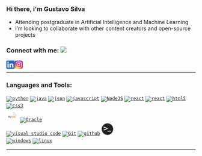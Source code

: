 ### Hi there, i'm Gustavo Silva

-  Attending postgraduate in Artificial Intelligence and Machine Learning
-  I’m looking to collaborate with other content creators and open-source projects

### Connect with me: <img src="https://media.giphy.com/media/LnQjpWaON8nhr21vNW/giphy.gif" height="32">

[<img align="left" alt="Gustavo | LinkedIn" height="22px" src="./SocialLogo/LinkedIn.png" />][linkedin]
[<img align="left" alt="Gustavo | Instagram" height="22px" src="./SocialLogo/Instagram.png" />][instagram]

<br />



---

### Languages and Tools:

[<code><img alt="python" width="32px" src="https://img.icons8.com/color/240/000000/python.png"></code>](https://www.python.org/)
[<code><img alt="java" width="32px" src="https://img.icons8.com/color/240/000000/java-coffee-cup-logo.png"></code>](https://docs.oracle.com/en/java/)
[<code><img alt="json" width="32px" src="https://www.php.net/images/logos/new-php-logo.png"></code>](https://www.php.net/)
[<code><img alt="javascript" width="32px" src="https://img.icons8.com/color/240/000000/javascript.png" /></code>](https://developer.mozilla.org/en-US/docs/Web/JavaScript)
[<code><img alt="NodeJS" width="32px" src="https://cdn-icons-png.flaticon.com/512/919/919825.png"></code>](https://nodejs.org/en/)
[<code><img alt="react" width="32px" src="https://img.icons8.com/color/240/000000/react-native.png" /></code>](https://reactjs.org/)
[<code><img alt="react" width="32px" src="https://logowik.com/content/uploads/images/flutter5786.jpg" /></code>](https://flutter.dev/)
[<code><img alt="html5" width="32px" src="https://img.icons8.com/color/240/000000/html-5.png"></code>](https://developer.mozilla.org/en-US/docs/Web/HTML)
[<code><img alt="css3" width="32px" src="https://img.icons8.com/color/240/000000/css3.png"></code>](https://developer.mozilla.org/en-US/docs/Web/CSS)
<br />
[<code><img alt="MySQL" width="32px" src="https://raw.githubusercontent.com/github/explore/80688e429a7d4ef2fca1e82350fe8e3517d3494d/topics/mysql/mysql.png"></code>](https://dev.mysql.com/)
[<code><img alt="Oracle" width="32px" src="https://logodix.com/logo/88244.png"></code>](https://www.oracle.com/br/database/)
<br />
[<code><img alt="visual studio code" width="32px" src="https://img.icons8.com/fluent/240/000000/visual-studio-code-2019.png" /></code>](https://code.visualstudio.com/)
[<code><img alt="Git" width="32px" src="https://img.icons8.com/color/240/000000/git.png"></code>](https://git-scm.com/)
[<code><img alt="github" width="32px" src="https://img.icons8.com/ios-glyphs/240/000000/github.png"></code>](https://github.com/)
[<code><img alt="terminal" width="32px" src="https://raw.githubusercontent.com/github/explore/80688e429a7d4ef2fca1e82350fe8e3517d3494d/topics/terminal/terminal.png"></code>](https://docs.microsoft.com/en-us/windows/terminal/)
<br />
[<code><img alt="windows" width="32px" src="https://img.icons8.com/color/240/000000/windows-10.png"></code>](https://www.microsoft.com/en-us/windows)
[<code><img alt="linux" width="32px" src="https://img.icons8.com/color/96/000000/linux.png"></code>](https://www.kernel.org/)


---

[linkedin]: https://www.linkedin.com/in/gustavo-da-silva-barros30011998
[gmail]: mailto:gustavos_barros@hotmail.com
[instagram]: https://www.instagram.com/ogustavo.silva
